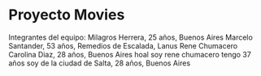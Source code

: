 # Proyecto Movies
Integrantes del equipo:
Milagros Herrera, 25 años, Buenos Aires
Marcelo Santander, 53 años, Remedios de Escalada, Lanus
Rene Chumacero
Carolina Diaz, 28 años, Buenos Aires
hoal soy rene chumacero tengo 37 años soy de la ciudad de Salta, 28 años, Buenos Aires